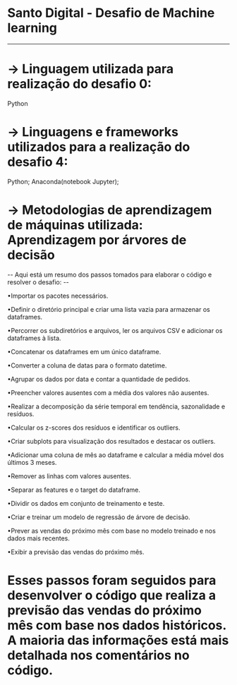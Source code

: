 # Santo Digital - Desafio de Machine learning
-------------------------------------------------------------------
# -> Linguagem utilizada para realização do desafio 0:
Python
# -> Linguagens e frameworks utilizados para a realização do desafio 4:
Python;
Anaconda(notebook Jupyter);
# -> Metodologias de aprendizagem de máquinas utilizada: Aprendizagem por árvores de decisão

-- Aqui está um resumo dos passos tomados para elaborar o código e resolver o desafio: --

•Importar os pacotes necessários.

•Definir o diretório principal e criar uma lista vazia para armazenar os dataframes.

•Percorrer os subdiretórios e arquivos, ler os arquivos CSV e adicionar os dataframes à lista.

•Concatenar os dataframes em um único dataframe.

•Converter a coluna de datas para o formato datetime.

•Agrupar os dados por data e contar a quantidade de pedidos.

•Preencher valores ausentes com a média dos valores não ausentes.

•Realizar a decomposição da série temporal em tendência, sazonalidade e resíduos.

•Calcular os z-scores dos resíduos e identificar os outliers.

•Criar subplots para visualização dos resultados e destacar os outliers.

•Adicionar uma coluna de mês ao dataframe e calcular a média móvel dos últimos 3 meses.

•Remover as linhas com valores ausentes.

•Separar as features e o target do dataframe.

•Dividir os dados em conjunto de treinamento e teste.

•Criar e treinar um modelo de regressão de árvore de decisão.

•Prever as vendas do próximo mês com base no modelo treinado e nos dados mais recentes.

•Exibir a previsão das vendas do próximo mês.

# Esses passos foram seguidos para desenvolver o código que realiza a previsão das vendas do próximo mês com base nos dados históricos. A maioria das informações está mais detalhada nos comentários no código.
